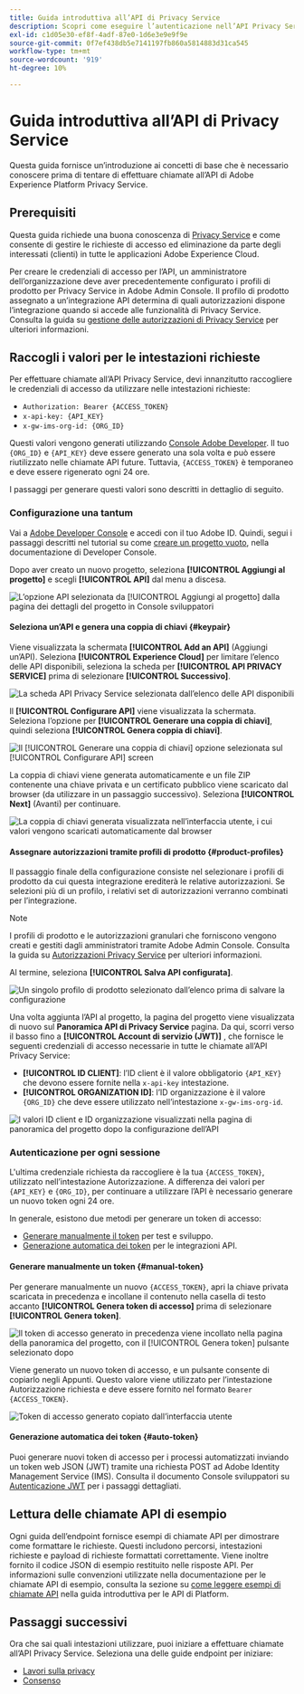 ```yaml
---
title: Guida introduttiva all’API di Privacy Service
description: Scopri come eseguire l’autenticazione nell’API Privacy Service e come interpretare le chiamate API di esempio nella documentazione.
exl-id: c1d05e30-ef8f-4adf-87e0-1d6e3e9e9f9e
source-git-commit: 0f7ef438db5e7141197fb860a5814883d31ca545
workflow-type: tm+mt
source-wordcount: '919'
ht-degree: 10%

---
```


# Guida introduttiva all’API di Privacy Service

Questa guida fornisce un’introduzione ai concetti di base che è necessario conoscere prima di tentare di effettuare chiamate all’API di Adobe Experience Platform Privacy Service.

## Prerequisiti

Questa guida richiede una buona conoscenza di [Privacy Service](../home.md) e come consente di gestire le richieste di accesso ed eliminazione da parte degli interessati (clienti) in tutte le applicazioni Adobe Experience Cloud.

Per creare le credenziali di accesso per l’API, un amministratore dell’organizzazione deve aver precedentemente configurato i profili di prodotto per Privacy Service in Adobe Admin Console. Il profilo di prodotto assegnato a un’integrazione API determina di quali autorizzazioni dispone l’integrazione quando si accede alle funzionalità di Privacy Service. Consulta la guida su [gestione delle autorizzazioni di Privacy Service](../permissions.md) per ulteriori informazioni.

## Raccogli i valori per le intestazioni richieste

Per effettuare chiamate all’API Privacy Service, devi innanzitutto raccogliere le credenziali di accesso da utilizzare nelle intestazioni richieste:

* `Authorization: Bearer {ACCESS_TOKEN}`
* `x-api-key: {API_KEY}`
* `x-gw-ims-org-id: {ORG_ID}`

Questi valori vengono generati utilizzando [Console Adobe Developer](https://developer.adobe.com/console). Il tuo `{ORG_ID}` e `{API_KEY}` deve essere generato una sola volta e può essere riutilizzato nelle chiamate API future. Tuttavia, `{ACCESS_TOKEN}` è temporaneo e deve essere rigenerato ogni 24 ore.

I passaggi per generare questi valori sono descritti in dettaglio di seguito.

### Configurazione una tantum

Vai a [Adobe Developer Console](https://developer.adobe.com/console) e accedi con il tuo Adobe ID. Quindi, segui i passaggi descritti nel tutorial su come [creare un progetto vuoto](https://developer.adobe.com/developer-console/docs/guides/projects/projects-empty/), nella documentazione di Developer Console.

Dopo aver creato un nuovo progetto, seleziona **[!UICONTROL Aggiungi al progetto]** e scegli **[!UICONTROL API]** dal menu a discesa.

![L’opzione API selezionata da [!UICONTROL Aggiungi al progetto] dalla pagina dei dettagli del progetto in Console sviluppatori](../images/api/getting-started/add-api-button.png)

#### Seleziona un’API e genera una coppia di chiavi {#keypair}

Viene visualizzata la schermata **[!UICONTROL Add an API]** (Aggiungi un’API). Seleziona **[!UICONTROL Experience Cloud]** per limitare l’elenco delle API disponibili, seleziona la scheda per **[!UICONTROL API PRIVACY SERVICE]** prima di selezionare **[!UICONTROL Successivo]**.

![La scheda API Privacy Service selezionata dall’elenco delle API disponibili](../images/api/getting-started/add-privacy-service-api.png)

Il **[!UICONTROL Configurare API]** viene visualizzata la schermata. Seleziona l’opzione per **[!UICONTROL Generare una coppia di chiavi]**, quindi seleziona **[!UICONTROL Genera coppia di chiavi]**.

![Il [!UICONTROL Generare una coppia di chiavi] opzione selezionata sul [!UICONTROL Configurare API] screen](../images/api/getting-started/generate-key-pair.png)

La coppia di chiavi viene generata automaticamente e un file ZIP contenente una chiave privata e un certificato pubblico viene scaricato dal browser (da utilizzare in un passaggio successivo). Seleziona **[!UICONTROL Next]** (Avanti) per continuare.

![La coppia di chiavi generata visualizzata nell’interfaccia utente, i cui valori vengono scaricati automaticamente dal browser](../images/api/getting-started/key-pair-generated.png)

#### Assegnare autorizzazioni tramite profili di prodotto {#product-profiles}

Il passaggio finale della configurazione consiste nel selezionare i profili di prodotto da cui questa integrazione erediterà le relative autorizzazioni. Se selezioni più di un profilo, i relativi set di autorizzazioni verranno combinati per l’integrazione.

>[!NOTE]
>
>I profili di prodotto e le autorizzazioni granulari che forniscono vengono creati e gestiti dagli amministratori tramite Adobe Admin Console. Consulta la guida su [Autorizzazioni Privacy Service](../permissions.md) per ulteriori informazioni.

Al termine, seleziona **[!UICONTROL Salva API configurata]**.

![Un singolo profilo di prodotto selezionato dall’elenco prima di salvare la configurazione](../images/api/getting-started/select-product-profiles.png)

Una volta aggiunta l’API al progetto, la pagina del progetto viene visualizzata di nuovo sul **Panoramica API di Privacy Service** pagina. Da qui, scorri verso il basso fino a **[!UICONTROL Account di servizio (JWT)]** , che fornisce le seguenti credenziali di accesso necessarie in tutte le chiamate all’API Privacy Service:

* **[!UICONTROL ID CLIENT]**: l’ID client è il valore obbligatorio `{API_KEY}` che devono essere fornite nella `x-api-key` intestazione.
* **[!UICONTROL ORGANIZATION ID]**: l’ID organizzazione è il valore `{ORG_ID}` che deve essere utilizzato nell’intestazione `x-gw-ims-org-id`.

![I valori ID client e ID organizzazione visualizzati nella pagina di panoramica del progetto dopo la configurazione dell’API](../images/api/getting-started/jwt-credentials.png)

### Autenticazione per ogni sessione

L&#39;ultima credenziale richiesta da raccogliere è la tua `{ACCESS_TOKEN}`, utilizzato nell’intestazione Autorizzazione. A differenza dei valori per `{API_KEY}` e `{ORG_ID}`, per continuare a utilizzare l’API è necessario generare un nuovo token ogni 24 ore.

In generale, esistono due metodi per generare un token di accesso:

* [Generare manualmente il token](#manual-token) per test e sviluppo.
* [Generazione automatica dei token](#auto-token) per le integrazioni API.

#### Generare manualmente un token {#manual-token}

Per generare manualmente un nuovo `{ACCESS_TOKEN}`, apri la chiave privata scaricata in precedenza e incollane il contenuto nella casella di testo accanto **[!UICONTROL Genera token di accesso]** prima di selezionare **[!UICONTROL Genera token]**.

![Il token di accesso generato in precedenza viene incollato nella pagina della panoramica del progetto, con il [!UICONTROL Genera token] pulsante selezionato dopo](../images/api/getting-started/paste-private-key.png)

Viene generato un nuovo token di accesso, e un pulsante consente di copiarlo negli Appunti. Questo valore viene utilizzato per l’intestazione Autorizzazione richiesta e deve essere fornito nel formato `Bearer {ACCESS_TOKEN}`.

![Token di accesso generato copiato dall’interfaccia utente](../images/api/getting-started/generated-access-token.png)

#### Generazione automatica dei token {#auto-token}

Puoi generare nuovi token di accesso per i processi automatizzati inviando un token web JSON (JWT) tramite una richiesta POST ad Adobe Identity Management Service (IMS). Consulta il documento Console sviluppatori su [Autenticazione JWT](https://developer.adobe.com/developer-console/docs/guides/authentication/JWT/) per i passaggi dettagliati.

## Lettura delle chiamate API di esempio

Ogni guida dell’endpoint fornisce esempi di chiamate API per dimostrare come formattare le richieste. Questi includono percorsi, intestazioni richieste e payload di richieste formattati correttamente. Viene inoltre fornito il codice JSON di esempio restituito nelle risposte API. Per informazioni sulle convenzioni utilizzate nella documentazione per le chiamate API di esempio, consulta la sezione su [come leggere esempi di chiamate API](../../landing/api-guide.md#sample-api) nella guida introduttiva per le API di Platform.

## Passaggi successivi

Ora che sai quali intestazioni utilizzare, puoi iniziare a effettuare chiamate all’API Privacy Service. Seleziona una delle guide endpoint per iniziare:

* [Lavori sulla privacy](./privacy-jobs.md)
* [Consenso](./consent.md)
